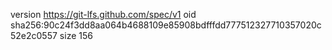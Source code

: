 version https://git-lfs.github.com/spec/v1
oid sha256:90c24f3dd8aa064b4688109e85908bdfffdd777512327710357020c52e2c0557
size 156
